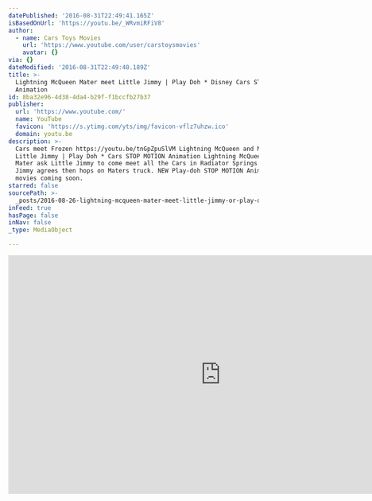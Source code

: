 ```yaml
---
datePublished: '2016-08-31T22:49:41.165Z'
isBasedOnUrl: 'https://youtu.be/_WRvmiRFiV8'
author:
  - name: Cars Toys Movies
    url: 'https://www.youtube.com/user/carstoysmovies'
    avatar: {}
via: {}
dateModified: '2016-08-31T22:49:40.189Z'
title: >-
  Lightning McQueen Mater meet Little Jimmy | Play Doh * Disney Cars STOP MOTION
  Animation
id: 8ba32e96-4d38-4da4-b29f-f1bccfb27b37
publisher:
  url: 'https://www.youtube.com/'
  name: YouTube
  favicon: 'https://s.ytimg.com/yts/img/favicon-vflz7uhzw.ico'
  domain: youtu.be
description: >-
  Cars meet Frozen https://youtu.be/tnGpZpuSlVM Lightning McQueen and Mater meet
  Little Jimmy | Play Doh * Cars STOP MOTION Animation Lightning McQueen and
  Mater ask Little Jimmy to come meet all the Cars in Radiator Springs. Little
  Jimmy agrees then hops on Maters truck. NEW Play-doh STOP MOTION Animation
  movies coming soon.
starred: false
sourcePath: >-
  _posts/2016-08-26-lightning-mcqueen-mater-meet-little-jimmy-or-play-doh-disne.md
inFeed: true
hasPage: false
inNav: false
_type: MediaObject

---
```

<iframe src="https://cdn.embedly.com/widgets/media.html?src=https%3A%2F%2Fwww.youtube.com%2Fembed%2F_WRvmiRFiV8%3Ffeature%3Doembed&amp;url=http%3A%2F%2Fwww.youtube.com%2Fwatch%3Fv%3D_WRvmiRFiV8&amp;image=https%3A%2F%2Fi.ytimg.com%2Fvi%2F_WRvmiRFiV8%2Fhqdefault.jpg&amp;key=b7d04c9b404c499eba89ee7072e1c4f7&amp;type=text%2Fhtml&amp;schema=youtube" width="854" height="480" scrolling="no" frameborder="0" allowfullscreen="" style=""></iframe>